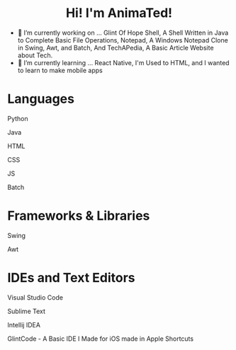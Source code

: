 <h1 style="text-align: center;">Hi! I'm AnimaTed!</h1>
<script src="https://code.iconify.design/2/2.1.2/iconify.min.js"></script>

- 🔭 I’m currently working on ...
Glint Of Hope Shell, A Shell Written in Java to Complete Basic File Operations, Notepad, A Windows Notepad Clone in Swing, Awt, and Batch, And TechAPedia, A Basic Article Website about Tech.
- 🌱 I’m currently learning ...
React Native, I'm Used to HTML, and I wanted to learn to make mobile apps

# Languages

Python

Java

HTML

CSS

JS

Batch

# Frameworks & Libraries

Swing

Awt

# IDEs and Text Editors

Visual Studio Code

Sublime Text

Intellij IDEA

GlintCode - A Basic IDE I Made for iOS made in Apple Shortcuts
